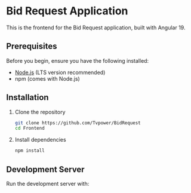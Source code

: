 # Bid Request Application

This is the frontend for the Bid Request application, built with Angular 19.

## Prerequisites

Before you begin, ensure you have the following installed:
- [Node.js](https://nodejs.org/) (LTS version recommended)
- npm (comes with Node.js)

## Installation

1. Clone the repository
   ```bash
   git clone https://github.com/Tvpower/BidRequest
   cd Frontend
   ```

2. Install dependencies
   ```bash
   npm install
   ```

## Development Server

Run the development server with:
